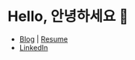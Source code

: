 # Hello, 안녕하세요 🙌

- [Blog](https://ng-lee.github.io/) | [Resume](https://ng-lee.notion.site/)
- [LinkedIn](https://www.linkedin.com/in/namgonlee/)
